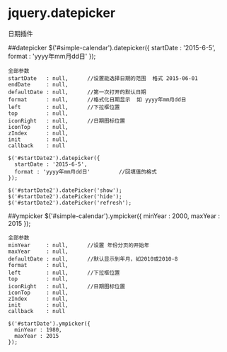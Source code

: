 # jquery.datepicker
日期插件

##datepicker
    $('#simple-calendar').datepicker({
      startDate : '2015-6-5',
      format : 'yyyy年mm月dd日'
    });

    全部参数
    startDate   : null,      //设置能选择日期的范围  格式 2015-06-01
    endDate     : null,
    defaultDate : null,      //第一次打开的默认日期
    format      : null,      //格式化日期显示  如 yyyy年mm月dd日
    left        : null,      //下拉框位置
    top         : null,
    iconRight   : null,      //日期图标位置
    iconTop     : null,
    zIndex      : null,
    init        : null,
    callback    : null

    $('#startDate2').datepicker({
      startDate : '2015-6-5',
      format : 'yyyy年mm月dd日'         //回填值的格式
    });

    $('#startDate2').datePicker('show');
    $('#startDate2').datePicker('hide');
    $('#startDate2').datePicker('refresh');    

##ympicker
    $('#simple-calendar').ympicker({
      minYear : 2000,
      maxYear : 2015
    });

    全部参数
    minYear     : null,      //设置 年份分页的开始年
    maxYear     : null,
    defaultDate : null,      //默认显示到年月，如2010或2010-8
    format      : null,
    left        : null,      //下拉框位置
    top         : null,
    iconRight   : null,      //日期图标位置
    iconTop     : null,
    zIndex      : null,
    init        : null,
    callback    : null

    $('#startDate').ympicker({
      minYear : 1980,
      maxYear : 2015
    });
